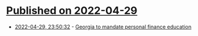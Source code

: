 # [Published on 2022-04-29](index.md)

* [2022-04-29, 23:50:32](https://news.ycombinator.com/item?id=31211923) - [Georgia to mandate personal finance education](https://www.cnbc.com/2022/04/28/georgia-is-now-the-latest-state-to-mandate-personal-finance-education.html)
